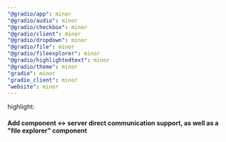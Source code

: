 ```yaml
---
"@gradio/app": minor
"@gradio/audio": minor
"@gradio/checkbox": minor
"@gradio/client": minor
"@gradio/dropdown": minor
"@gradio/file": minor
"@gradio/fileexplorer": minor
"@gradio/highlightedtext": minor
"@gradio/theme": minor
"gradio": minor
"gradio_client": minor
"website": minor
---
```


highlight:

#### Add component <-> server direct communication support, as well as a "file explorer" component
